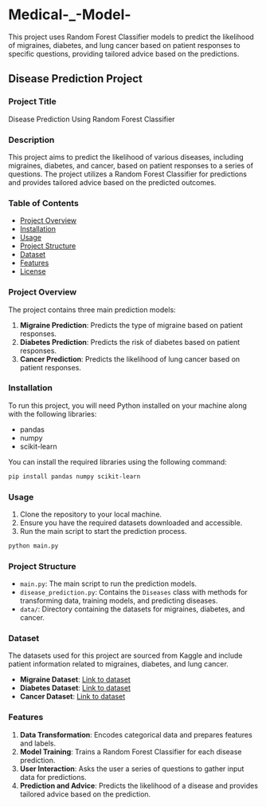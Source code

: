# Medical-_-Model-
This project uses Random Forest Classifier models to predict the likelihood of migraines, diabetes, and lung cancer based on patient responses to specific questions, providing tailored advice based on the predictions.
## Disease Prediction Project

### Project Title
Disease Prediction Using Random Forest Classifier

### Description
This project aims to predict the likelihood of various diseases, including migraines, diabetes, and cancer, based on patient responses to a series of questions. The project utilizes a Random Forest Classifier for predictions and provides tailored advice based on the predicted outcomes.

### Table of Contents
- [Project Overview](#project-overview)
- [Installation](#installation)
- [Usage](#usage)
- [Project Structure](#project-structure)
- [Dataset](#dataset)
- [Features](#features)
- [License](#license)

### Project Overview
The project contains three main prediction models:
1. **Migraine Prediction**: Predicts the type of migraine based on patient responses.
2. **Diabetes Prediction**: Predicts the risk of diabetes based on patient responses.
3. **Cancer Prediction**: Predicts the likelihood of lung cancer based on patient responses.

### Installation
To run this project, you will need Python installed on your machine along with the following libraries:
- pandas
- numpy
- scikit-learn

You can install the required libraries using the following command:
```bash
pip install pandas numpy scikit-learn
```

### Usage
1. Clone the repository to your local machine.
2. Ensure you have the required datasets downloaded and accessible.
3. Run the main script to start the prediction process.

```python
python main.py
```

### Project Structure
- `main.py`: The main script to run the prediction models.
- `disease_prediction.py`: Contains the `Diseases` class with methods for transforming data, training models, and predicting diseases.
- `data/`: Directory containing the datasets for migraines, diabetes, and cancer.

### Dataset
The datasets used for this project are sourced from Kaggle and include patient information related to migraines, diabetes, and lung cancer.

- **Migraine Dataset**: [Link to dataset](https://storage.googleapis.com/kagglesdsdata/datasets/2214394/3701345/data.csv)
- **Diabetes Dataset**: [Link to dataset](https://storage.googleapis.com/kagglesdsdata/datasets/2527538/4289678/diabetes.csv)
- **Cancer Dataset**: [Link to dataset](https://storage.googleapis.com/kagglesdsdata/datasets/1623385/2668247/survey%20lung%20cancer.csv)

### Features
1. **Data Transformation**: Encodes categorical data and prepares features and labels.
2. **Model Training**: Trains a Random Forest Classifier for each disease prediction.
3. **User Interaction**: Asks the user a series of questions to gather input data for predictions.
4. **Prediction and Advice**: Predicts the likelihood of a disease and provides tailored advice based on the prediction.

